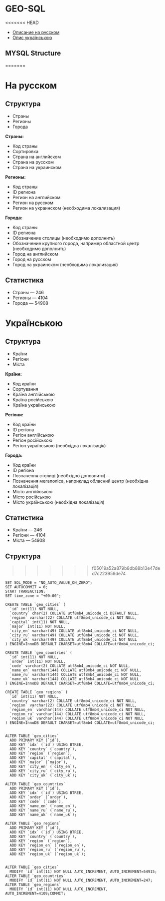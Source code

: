 # GEO-SQL

<<<<<<< HEAD
* [Описание на русском](README_RU.md)
* [Опис українською](README_UA.md)


## MYSQL Structure
=======
# На русском

## Структура
* Страны
* Регионы
* Города

**Страны:**
* Код страны
* Сортировка
* Страна на английском
* Страна на русском
* Страна на украинском

**Регионы:**
* Код страны
* ID региона
* Регион на английском
* Регион на русском
* Регион на украинском (необходима локализация)

**Города:**
* Код страны
* ID региона
* Обозначение столицы (необходимо дополнить)
* Обозначение крупного города, например областной центр (необходимо дополнить)
* Город на английском
* Город на русском
* Город на украинском (необходима локализация)

## Статистика
* Страны — 246
* Регионы — 4104
* Города — 54908

# Українською

## Структура
* Країни
* Регіони
* Міста

**Країни:**
* Код країни
* Сортування
* Країна англійською
* Країна російською
* Країна українською

**Регіони:**
* Код країни
* ID регіона
* Регіон англійською
* Регіон російською
* Регіон українською (необхідна локалізація)

**Города:**
* Код країни
* ID регіона
* Позначення столиці (необхідно доповнити)
* Позначення мегаполіса, наприклад обласний центр (необхідна локалізація)
* Місто англійською
* Місто російською
* Місто українською (необхідна локалізація)

## Статистика
* Країни — 246
* Регіони — 4104
* Міста — 54908


## Структура
>>>>>>> f05019a52a879b8db88b13e47ded7c223959de74

```
SET SQL_MODE = "NO_AUTO_VALUE_ON_ZERO";
SET AUTOCOMMIT = 0;
START TRANSACTION;
SET time_zone = "+00:00";

CREATE TABLE `geo_cities` (
  `id` int(11) NOT NULL,
  `country` char(2) COLLATE utf8mb4_unicode_ci DEFAULT NULL,
  `region` varchar(22) COLLATE utf8mb4_unicode_ci NOT NULL,
  `capital` int(11) NOT NULL,
  `major` int(11) NOT NULL,
  `city_en` varchar(49) COLLATE utf8mb4_unicode_ci NOT NULL,
  `city_ru` varchar(49) COLLATE utf8mb4_unicode_ci NOT NULL,
  `city_uk` varchar(49) COLLATE utf8mb4_unicode_ci NOT NULL
) ENGINE=InnoDB DEFAULT CHARSET=utf8mb4 COLLATE=utf8mb4_unicode_ci;

CREATE TABLE `geo_countries` (
  `id` int(11) NOT NULL,
  `order` int(11) NOT NULL,
  `code` varchar(2) COLLATE utf8mb4_unicode_ci NOT NULL,
  `name_en` varchar(144) COLLATE utf8mb4_unicode_ci NOT NULL,
  `name_ru` varchar(144) COLLATE utf8mb4_unicode_ci NOT NULL,
  `name_uk` varchar(144) COLLATE utf8mb4_unicode_ci NOT NULL
) ENGINE=InnoDB DEFAULT CHARSET=utf8mb4 COLLATE=utf8mb4_unicode_ci;

CREATE TABLE `geo_regions` (
  `id` int(11) NOT NULL,
  `country` varchar(2) COLLATE utf8mb4_unicode_ci NOT NULL,
  `region` varchar(22) COLLATE utf8mb4_unicode_ci NOT NULL,
  `region_en` varchar(144) COLLATE utf8mb4_unicode_ci NOT NULL,
  `region_ru` varchar(144) COLLATE utf8mb4_unicode_ci NOT NULL,
  `region_uk` varchar(144) COLLATE utf8mb4_unicode_ci NOT NULL
) ENGINE=InnoDB DEFAULT CHARSET=utf8mb4 COLLATE=utf8mb4_unicode_ci;


ALTER TABLE `geo_cities`
  ADD PRIMARY KEY (`id`),
  ADD KEY `idx` (`id`) USING BTREE,
  ADD KEY `country` (`country`),
  ADD KEY `region` (`region`),
  ADD KEY `capital` (`capital`),
  ADD KEY `major` (`major`),
  ADD KEY `city_en` (`city_en`),
  ADD KEY `city_ru` (`city_ru`),
  ADD KEY `city_uk` (`city_uk`);

ALTER TABLE `geo_countries`
  ADD PRIMARY KEY (`id`),
  ADD KEY `idx` (`id`) USING BTREE,
  ADD KEY `order` (`order`),
  ADD KEY `code` (`code`),
  ADD KEY `name_en` (`name_en`),
  ADD KEY `name_ru` (`name_ru`),
  ADD KEY `name_uk` (`name_uk`);

ALTER TABLE `geo_regions`
  ADD PRIMARY KEY (`id`),
  ADD KEY `idx` (`id`) USING BTREE,
  ADD KEY `country` (`country`),
  ADD KEY `region` (`region`),
  ADD KEY `region_en` (`region_en`),
  ADD KEY `region_ru` (`region_ru`),
  ADD KEY `region_uk` (`region_uk`);


ALTER TABLE `geo_cities`
  MODIFY `id` int(11) NOT NULL AUTO_INCREMENT, AUTO_INCREMENT=54915;
ALTER TABLE `geo_countries`
  MODIFY `id` int(11) NOT NULL AUTO_INCREMENT, AUTO_INCREMENT=247;
ALTER TABLE `geo_regions`
  MODIFY `id` int(11) NOT NULL AUTO_INCREMENT, AUTO_INCREMENT=4109;COMMIT;
```
